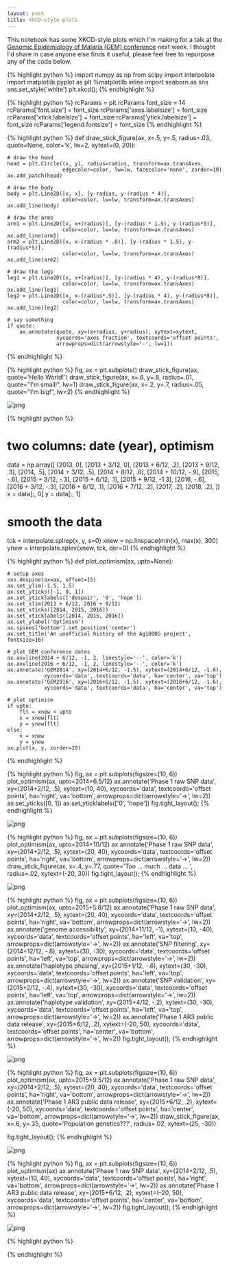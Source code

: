 ```yaml
---
layout: post
title: XKCD-style plots
---
```



This notebook has some XKCD-style plots which I'm making for a talk at the [Genomic Epidemiology of Malaria (GEM) conference](https://registration.hinxton.wellcome.ac.uk/events/item.aspx?e=583) next week. I thought I'd share in case anyone else finds it useful, please feel free to repurpose any of the code below. 


{% highlight python %}
import numpy as np
from scipy import interpolate
import matplotlib.pyplot as plt
%matplotlib inline
import seaborn as sns
sns.set_style('white')
plt.xkcd();
{% endhighlight %}


{% highlight python %}
rcParams = plt.rcParams
font_size = 14
rcParams['font.size'] = font_size
rcParams['axes.labelsize'] = font_size
rcParams['xtick.labelsize'] = font_size
rcParams['ytick.labelsize'] = font_size
rcParams['legend.fontsize'] = font_size
{% endhighlight %}


{% highlight python %}
def draw_stick_figure(ax, x=.5, y=.5, radius=.03, quote=None, color='k', lw=2, xytext=(0, 20)):
    
    # draw the head
    head = plt.Circle((x, y), radius=radius, transform=ax.transAxes, 
                      edgecolor=color, lw=lw, facecolor='none', zorder=10)
    ax.add_patch(head)
    
    # draw the body
    body = plt.Line2D([x, x], [y-radius, y-(radius * 4)], 
                      color=color, lw=lw, transform=ax.transAxes)
    ax.add_line(body)
    
    # draw the arms
    arm1 = plt.Line2D([x, x+(radius)], [y-(radius * 1.5), y-(radius*5)], 
                      color=color, lw=lw, transform=ax.transAxes)
    ax.add_line(arm1)
    arm2 = plt.Line2D([x, x-(radius * .8)], [y-(radius * 1.5), y-(radius*5)], 
                      color=color, lw=lw, transform=ax.transAxes)
    ax.add_line(arm2)
    
    # draw the legs
    leg1 = plt.Line2D([x, x+(radius)], [y-(radius * 4), y-(radius*8)], 
                      color=color, lw=lw, transform=ax.transAxes)
    ax.add_line(leg1)
    leg2 = plt.Line2D([x, x-(radius*.5)], [y-(radius * 4), y-(radius*8)], 
                      color=color, lw=lw, transform=ax.transAxes)
    ax.add_line(leg2)
    
    # say something
    if quote:
        ax.annotate(quote, xy=(x+radius, y+radius), xytext=xytext,
                    xycoords='axes fraction', textcoords='offset points',
                    arrowprops=dict(arrowstyle='-', lw=1))
    
{% endhighlight %}


{% highlight python %}
fig, ax = plt.subplots()
draw_stick_figure(ax, quote='Hello World!')
draw_stick_figure(ax, x=.8, y=.8, radius=.01, quote="I'm small!", lw=1)
draw_stick_figure(ax, x=.2, y=.7, radius=.05, quote="I'm big!", lw=2)
{% endhighlight %}


![png](/assets/2016-05-31-matplotlib-xkcd_files/2016-05-31-matplotlib-xkcd_4_0.png)



{% highlight python %}
# two columns: date (year), optimism
data = np.array([
    [2013, 0],
    [2013 + 3/12, 0],
    [2013 + 6/12, .2],
    [2013 + 9/12, .3],
    [2014, .5],
    [2014 + 3/12, .5],
    [2014 + 8/12, .6],
    [2014 + 10/12, -.9],
    [2015, -.6],
    [2015 + 3/12, -.3],
    [2015 + 6/12, .1],
    [2015 + 9/12, -1.3],
    [2016, -.6],
    [2016 + 3/12, -.3],
    [2016 + 6/12, .1],
    [2016 + 7/12, .2],
    [2017, .2],
    [2018, .2],
])
x = data[:, 0]
y = data[:, 1]

# smooth the data
tck = interpolate.splrep(x, y, s=0)
xnew = np.linspace(min(x), max(x), 300)
ynew = interpolate.splev(xnew, tck, der=0)
{% endhighlight %}


{% highlight python %}
def plot_optimism(ax, upto=None):
    
    # setup axes
    sns.despine(ax=ax, offset=15)
    ax.set_ylim(-1.5, 1.5)
    ax.set_yticks([-1, 0, 1])
    ax.set_yticklabels(['despair', '0', 'hope'])
    ax.set_xlim(2013 + 6/12, 2016 + 9/12)
    ax.set_xticks([2014, 2015, 2016])
    ax.set_xticklabels([2014, 2015, 2016])
    ax.set_ylabel('Optimism')
    ax.spines['bottom'].set_position('center')
    ax.set_title('An unofficial history of the Ag1000G project', fontsize=16)
    
    # plot GEM conference dates
    ax.axvline(2014 + 6/12, -1, 2, linestyle='--', color='k')
    ax.axvline(2016 + 6/12, -1, 2, linestyle='--', color='k')
    ax.annotate('GEM2014', xy=(2014+6/12, -1.5), xytext=(2014+6/12, -1.6), 
                xycoords='data', textcoords='data', ha='center', va='top')
    ax.annotate('GEM2016', xy=(2016+6/12, -1.5), xytext=(2016+6/12, -1.6), 
                xycoords='data', textcoords='data', ha='center', va='top')
    
    # plot optimism
    if upto:
        flt = xnew < upto
        x = xnew[flt]
        y = ynew[flt]
    else:
        x = xnew
        y = ynew
    ax.plot(x, y, zorder=20)
    
{% endhighlight %}


{% highlight python %}
fig, ax = plt.subplots(figsize=(10, 6))
plot_optimism(ax, upto=2014+6.5/12)
ax.annotate('Phase 1 raw SNP data', xy=(2014+2/12, .5), xytext=(10, 40), 
            xycoords='data', textcoords='offset points', ha='right', va='bottom', 
            arrowprops=dict(arrowstyle='->', lw=2))
ax.set_yticks([0, 1])
ax.set_yticklabels(['0', 'hope'])
fig.tight_layout();
{% endhighlight %}


![png](/assets/2016-05-31-matplotlib-xkcd_files/2016-05-31-matplotlib-xkcd_7_0.png)



{% highlight python %}
fig, ax = plt.subplots(figsize=(10, 6))
plot_optimism(ax, upto=2014+10/12)
ax.annotate('Phase 1 raw SNP data', xy=(2014+2/12, .5), xytext=(20, 40), 
            xycoords='data', textcoords='offset points', ha='right', va='bottom', 
            arrowprops=dict(arrowstyle='->', lw=2))
draw_stick_figure(ax, x=.4, y=.77, quote='Too ... much ... data ... ', radius=.02, xytext=(-20, 30))
fig.tight_layout();
{% endhighlight %}


![png](/assets/2016-05-31-matplotlib-xkcd_files/2016-05-31-matplotlib-xkcd_8_0.png)



{% highlight python %}
fig, ax = plt.subplots(figsize=(10, 6))
plot_optimism(ax, upto=2015+5.8/12)
ax.annotate('Phase 1 raw SNP data', xy=(2014+2/12, .5), xytext=(20, 40), 
            xycoords='data', textcoords='offset points', ha='right', va='bottom', 
            arrowprops=dict(arrowstyle='->', lw=2))
ax.annotate('genome accessibility', xy=(2014+11/12, -1), xytext=(10, -40), 
            xycoords='data', textcoords='offset points', ha='left', va='top', 
            arrowprops=dict(arrowstyle='->', lw=2))
ax.annotate('SNP filtering', xy=(2014+12/12, -.8), xytext=(30, -30), 
            xycoords='data', textcoords='offset points', ha='left', va='top', 
            arrowprops=dict(arrowstyle='->', lw=2))
ax.annotate('haplotype phasing', xy=(2015+1/12, -.6), xytext=(30, -30), 
            xycoords='data', textcoords='offset points', ha='left', va='top', 
            arrowprops=dict(arrowstyle='->', lw=2))
ax.annotate('SNP validation', xy=(2015+2/12, -.4), xytext=(30, -30), 
            xycoords='data', textcoords='offset points', ha='left', va='top', 
            arrowprops=dict(arrowstyle='->', lw=2))
ax.annotate('haplotype validation', xy=(2015+4/12, -.2), xytext=(30, -30), 
            xycoords='data', textcoords='offset points', ha='left', va='top', 
            arrowprops=dict(arrowstyle='->', lw=2))
ax.annotate('Phase 1 AR3 public data release', xy=(2015+6/12, .2), xytext=(-20, 50), 
            xycoords='data', textcoords='offset points', ha='center', va='bottom', 
            arrowprops=dict(arrowstyle='->', lw=2))
fig.tight_layout();
{% endhighlight %}


![png](/assets/2016-05-31-matplotlib-xkcd_files/2016-05-31-matplotlib-xkcd_9_0.png)



{% highlight python %}
fig, ax = plt.subplots(figsize=(10, 6))
plot_optimism(ax, upto=2015+9.5/12)
ax.annotate('Phase 1 raw SNP data', xy=(2014+2/12, .5), xytext=(20, 40), 
            xycoords='data', textcoords='offset points', ha='right', va='bottom', 
            arrowprops=dict(arrowstyle='->', lw=2))
ax.annotate('Phase 1 AR3 public data release', xy=(2015+6/12, .2), xytext=(-20, 50), 
            xycoords='data', textcoords='offset points', ha='center', va='bottom', 
            arrowprops=dict(arrowstyle='->', lw=2))
draw_stick_figure(ax, x=.6, y=.35, quote='Population genetics???', radius=.02, xytext=(25, -30))

fig.tight_layout();
{% endhighlight %}


![png](/assets/2016-05-31-matplotlib-xkcd_files/2016-05-31-matplotlib-xkcd_10_0.png)



{% highlight python %}
fig, ax = plt.subplots(figsize=(10, 6))
plot_optimism(ax)
ax.annotate('Phase 1 raw SNP data', xy=(2014+2/12, .5), xytext=(10, 40), 
            xycoords='data', textcoords='offset points', ha='right', va='bottom', 
            arrowprops=dict(arrowstyle='->', lw=2))
ax.annotate('Phase 1 AR3 public data release', xy=(2015+6/12, .2), xytext=(-20, 50), 
            xycoords='data', textcoords='offset points', ha='center', va='bottom', 
            arrowprops=dict(arrowstyle='->', lw=2))
fig.tight_layout();
{% endhighlight %}


![png](/assets/2016-05-31-matplotlib-xkcd_files/2016-05-31-matplotlib-xkcd_11_0.png)



{% highlight python %}

{% endhighlight %}
